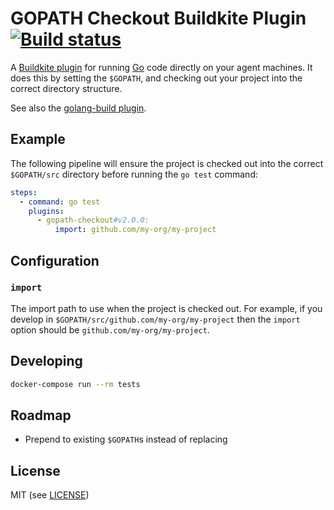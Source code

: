 # GOPATH Checkout Buildkite Plugin [![Build status](https://badge.buildkite.com/dfa888829723dcf23369cc29c9f375f1206bedca625c7f0c1e.svg?branch=master)](https://buildkite.com/buildkite/plugins-gopath-checkout)

A [Buildkite plugin](https://buildkite.com/docs/agent/v3/plugins) for running [Go](https://golang.org) code directly on your agent machines. It does this by setting the `$GOPATH`, and checking out your project into the correct directory structure.

See also the [golang-build plugin](https://github.com/buildkite-plugins/golang-build-buildkite-plugin).

## Example

The following pipeline will ensure the project is checked out into the correct `$GOPATH/src` directory before running the `go test` command:

```yml
steps:
  - command: go test
    plugins:
      - gopath-checkout#v2.0.0:
          import: github.com/my-org/my-project
```

## Configuration

### `import`

The import path to use when the project is checked out. For example, if you develop in `$GOPATH/src/github.com/my-org/my-project` then the `import` option should be `github.com/my-org/my-project`.

## Developing

```bash
docker-compose run --rm tests
```

## Roadmap

* Prepend to existing `$GOPATH`s instead of replacing

## License

MIT (see [LICENSE](LICENSE))
